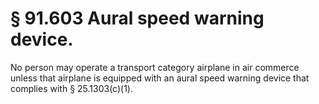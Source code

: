 # § 91.603   Aural speed warning device.

No person may operate a transport category airplane in air commerce unless that airplane is equipped with an aural speed warning device that complies with § 25.1303(c)(1). 




